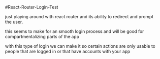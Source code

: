 #React-Router-Login-Test

just playing around with react router and its ability to redirect and prompt the user.

this seems to make for an smooth login process and will be good for compartmentalizing parts of the app

with this type of login we can make it so certain actions are only usable to people that are logged in or that have accounts with your app
